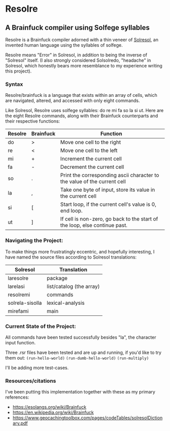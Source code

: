 # Resolre
## A Brainfuck compiler using Solfege syllables

Resolre is a Brainfuck compiler adorned with a thin veneer of [Solresol](https://en.wikipedia.org/wiki/Solresol), an invented human language using the syllables of solfege. 

Resolre means "Error" in Solresol, in addition to being the inverse of "Solresol" itself. (I also strongly considered Solsolredo, "headache" in Solresol, which honestly bears more resemblance to my experience writing this project).

### Syntax

Resolre/brainfuck is a language that exists within an array of cells, which are navigated, altered, and accessed with only eight commands.

Like Solresol, Resolre uses solfege syllables: do re mi fa so la si ut. Here are the eight Resolre commands, along with their Brainfuck counterparts and their respective functions:

Resolre | Brainfuck | Function
--- | --- | ---
do  | >   | Move one cell to the right
re  | <   | Move one cell to the left
mi  | +   | Increment the current cell
fa  | -   | Decrement the current cell
so  | .   | Print the corresponding ascii character to the value of the current cell
la  | ,   | Take one byte of input, store its value in the current cell
si  | [   | Start loop, if the current cell's value is 0, end loop.
ut  | ]   | If cell is non-zero, go back to the start of the loop, else continue past.

### Navigating the Project:

To make things more frustratingly eccentric, and hopefully interesting, I have named the source files according to Solresol translations:

Solresol | Translation
-------- | ----------
laresolre | package
larelasi | list/catalog (the array)
resolremi | commands
solrela-sisolla | lexical-analysis
mirefami | main

### Current State of the Project:

All commands have been tested successfully besides "la", the character input function.

Three .rsr files have been tested and are up and running, if you'd like to try them out:
`(run-hello-world)`
`(run-dumb-hello-world)`
`(run-multiply)`

I'll be adding more test-cases.

### Resources/citations

I've been putting this implementation together with these as my primary references: 

- https://esolangs.org/wiki/Brainfuck 
- https://en.wikipedia.org/wiki/Brainfuck
- https://www.geocachingtoolbox.com/pages/codeTables/solresolDictionary.pdf
